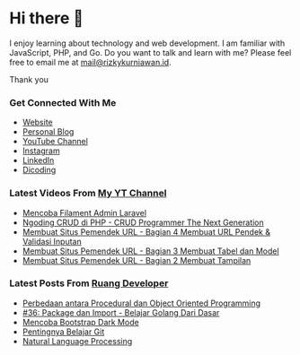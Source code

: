 # Hi there 👋

I enjoy learning about technology and web development. I am familiar with JavaScript, PHP, and Go. Do you want to talk and learn with me? Please feel free to email me at mail@rizkykurniawan.id.

Thank you

### Get Connected With Me
- [Website](https://www.rizkykurniawan.id)
- [Personal Blog](https://kykurniawan.com)
- [YouTube Channel](https://www.youtube.com/kykurniawan)
- [Instagram](https://instagram.com/qwertykurniawan)
- [LinkedIn](https://www.linkedin.com/in/kykurniawan/)
- [Dicoding](https://www.dicoding.com/users/rizkykurniawan)

### Latest Videos From [My YT Channel](https://www.youtube.com/kykurniawan)
<!-- YOUTUBE:START -->
- [Mencoba Filament Admin Laravel](https://www.youtube.com/watch?v=I2gtdn-S9h8)
- [Ngoding CRUD di PHP -  CRUD Programmer The Next Generation](https://www.youtube.com/watch?v=vr0OO-IQ4w4)
- [Membuat Situs Pemendek URL - Bagian 4 Membuat URL Pendek &amp; Validasi Inputan](https://www.youtube.com/watch?v=zmLwSpuMzKY)
- [Membuat Situs Pemendek URL - Bagian 3 Membuat Tabel dan Model](https://www.youtube.com/watch?v=YPmMm17XQDc)
- [Membuat Situs Pemendek URL - Bagian 2 Membuat Tampilan](https://www.youtube.com/watch?v=fW2CVksow9k)
<!-- YOUTUBE:END -->

### Latest Posts From [Ruang Developer](https://www.ruangdeveloper.com)
<!-- RUANGDEVELOPER:START -->
- [Perbedaan antara Procedural dan Object Oriented Programming](https://blog.ruangdeveloper.com/perbedaan-antara-procedural-dan-object-oriented-programming/)
- [#36: Package dan Import - Belajar Golang Dari Dasar](https://blog.ruangdeveloper.com/golang-package-dan-import/)
- [Mencoba Bootstrap Dark Mode](https://blog.ruangdeveloper.com/mencoba-bootstrap-dark-mode/)
- [Pentingnya Belajar Git](https://blog.ruangdeveloper.com/pentingnya-belajar-git/)
- [Natural Language Processing](https://blog.ruangdeveloper.com/natural-language-processing/)
<!-- RUANGDEVELOPER:END -->

